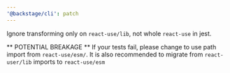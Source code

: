 ```yaml
---
'@backstage/cli': patch
---
```


Ignore transforming only on `react-use/lib`, not whole `react-use` in jest.

** POTENTIAL BREAKAGE **
If your tests fail, please change to use path import from `react-use/esm/`. It is also recommended to migrate from `react-user/lib` imports to `react-use/esm`
